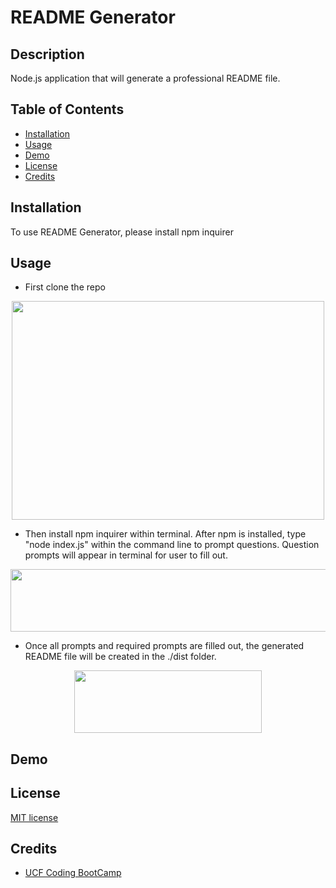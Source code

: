 # README Generator
## Description 
Node.js application that will generate a professional README file.

## Table of Contents

* [Installation](#installation)
* [Usage](#usage)
* [Demo](#Demo)
* [License](#license)
* [Credits](#credits)

## Installation 
To use README Generator, please install npm inquirer

## Usage 
 * First clone the repo
 <p align="center">
  <img width="500" height="350" src="https://user-images.githubusercontent.com/65797801/102832749-49bdfd80-43bd-11eb-89a1-409ed0b397f7.png">
</p>
 
 
* Then install npm inquirer within terminal.
After npm is installed, type "node index.js" within the command line to prompt questions. Question prompts will appear in terminal for user to fill out. 
 <p align="center">
  <img width="800" height="100" src="https://user-images.githubusercontent.com/65797801/102833225-7aeafd80-43be-11eb-8b17-54399fb391c8.png">
</p>



* Once all prompts and required prompts are filled out, the generated README file will be created in the ./dist folder.
 <p align="center">
  <img width="300" height="100" src="https://user-images.githubusercontent.com/65797801/102833303-b4bc0400-43be-11eb-9bf0-500f6b32b452.png">
</p>


## Demo

## License
[MIT license](https://github.com/jconeff/README_generator/blob/main/LICENSE)

## Credits
* [UCF Coding BootCamp](https://github.com/coding-boot-camp/potential-enigma)
